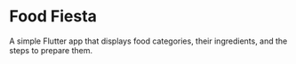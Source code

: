 # Food Fiesta

A simple Flutter app that displays food categories, their ingredients, and the steps to prepare them.

